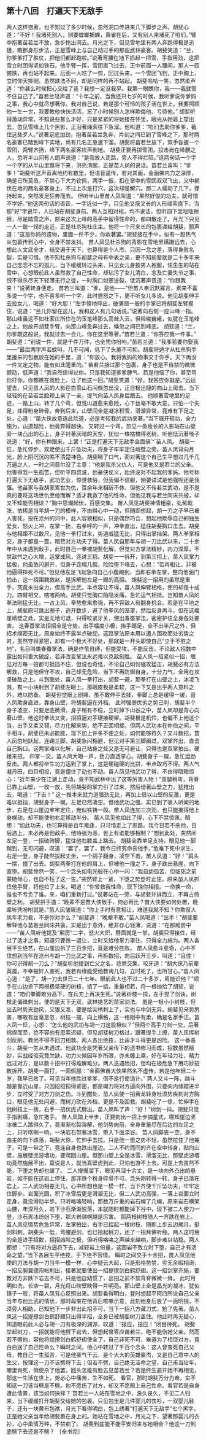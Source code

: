 ## 第十八回　打遍天下无敌手

两人这样抱著，也不知过了多少时候，忽然洞口传进来几下脚步之声。胡斐心道：“不好！我堵死别人，别要螳螂捕蝉，黄雀在后，又有别人来堵死了咱们。”臂中抱著苗若兰不放，急步抢出洞去。月光之下，但见雪地里有两人奔跑得极是迅捷，瞧那身形步法，正是雪峰上与自己动过手的那些武林豪客。胡斐笑道：“兰，你爹爹打了胜仗，把他们都赶跑啦。”说著弯腰在地下抓起一把雪，手指用劲，这把雪立时团得坚如铁石。他手臂一挥，雪团直飞过去，正中前面一人腰间。那人一跤俯跌，再也站不起来。后面一人吃了一惊，回过头来，一个雪团飞到，正中胸上，立时仰天摔倒。虽然跌法不同，却是同样的再不站起。
胡斐哈哈一笑，忽然柔声道：“你甚么时候把心交给了我？我想一定没我早。我第一眼瞧你，我——我就管不住自己了。”苗若兰轻声道：“十年之前，当我还只七岁的时候，我听爹说你爹妈之事，我心中就尽想著你。我对自己说，若是那个可怜的孩子活在世上，我要照顾他一生一世，我要教他快快活活，忘了小时候别人怎样欺侮他、亏待他。”
胡斐听得激动异常，不知说些甚么才好，只是紧紧的将她搂在怀里，眼光从她肩上望出去，忽见雪峰上几个黑影，正沿著绳索往下急溜。他叫道：“咱们去助你爹爹，截住这些歹人。”说著足底加劲，抱著苗若兰急奔，片刻之间已到了雪峰之下，那时两名豪客已踏到峰下实地，尚有几名正急速下溜。胡斐将苗若兰放下，双手各握一个雪团，两臂齐扬，峰下两名豪客应声倒地。
胡斐正要再掷雪团，投击尚在峰腰之人，忽听半山间有人朗声说道：“是我放人走路，旁人不得拦阻。”这两句话一个字一个字的从半山里飘将下来，洪亮清朗，正是苗人凤的说话。苗若兰喜叫：“爹爹！”胡斐听这声音离地约有数里，但语音遥传，若对其面，金面佛内力之深厚，确是已所莫及，不禁心下大为钦佩，两手一振，扣在掌中的雪团双双飞出，又中躺伏在地的两名豪客身上，不过上次是打穴，这次却是解穴。那二人蠕动了几下，撑持起来，突然发足狂奔而去。
但听半山里苗人凤叫道：“果然好俊的功夫，就可惜不学好。”他这两句话的语音，一字近似一字，只见他又瘦又长的人形缘索直下，当那“好”字说毕，人已站在胡斐身前。两人互相对视，均不说话，但听四下里咄咄擦擦，尽是踏雪之声，原来这次上峰的高手中留得性命的，都四散走了。月光下只见一人一跛一拐的走近，正是杜杀狗杜庄主。他将一个尺来长的包裹递给胡斐，颤声道：“这是你妈的遗物，里面一件不少，你收著罢。”胡斐接在手中，似有一股热气从包裹传到心中，全身不禁发抖。
苗人凤见杜杀狗的背影在雪地里蹒跚远去，心想此人文武全才，结交遍于天下，也算得是个人杰，只因一念之差，落得身败名裂，实是可惜。他不知杜杀狗与胡斐之母有中表之亲，更不知胡斐就是二十多年来自己念念不忘的孤儿，当下缓缓转过头来，只见女儿身披男人袍服，怯生生的站在雪中，心想眼前此人虽然救了自己性命，却玷污了女儿清白，念及亡妻失节之事，恨不得杀尽天下轻薄无行之徒，一时胸口如要迸裂，低沉著声音道：“你跟我来！”说著转身便走。
苗若兰叫道：“爹，是他——”但苗人奉沉默寡言，素来不喜多说一个字，也不喜多听一个字，此时盛怒之下，更不听女儿多说。他见胡斐伸手去拉女儿，喝道：“好大胆！”左手倏地伸出，破蒲扇一般的手掌已将胡斐左臂握住，说道：“兰儿你留在这儿，我和这人有几句话说。”说著向右侧一座山峰一指。那山峰虽远不如杜家庄所住在的玉笔峰那么高耸入云，但险峻巍峨，似犹在玉笔峰之上。他放开胡斐手臂，向那山峰急奔过去，倏忽之间已到峰底。
胡斐道：“兰，你爹既这般说，我就过去一会儿，你在这里等著。”苗若兰道：“你答应我一件事。”
胡斐道：“别说一件，就是千件万件，也全凭你吩咐。”苗若兰道：“我爹若要你娶我——”最后两字声若蚊叫，几不可闻，低下了头羞不可抑。胡斐将适才从杜杀狗手里接来的包裹放在她的手里，道：“你放心。我将我妈的物事交于你手。天下再没一件文定之物，能有如此隆重的。”
苗若兰接过那个包裹，身子也是不自禁的微微颤动，低声道：“我自然信得过你。只是我知道爹爹脾气，若是他恼了你，甚至骂你打你，你都瞧在我脸上，让了他这一回。”胡斐笑道：“好，我答应你就是。”远远望去，只见苗人凤的人影在白雪山石间倏忽出没，正自极迅捷的向山上爬去。当下轻轻的在苗若兰脸颊上亲了一亲，提气向苗人凤身后跟去。
他顺著雪地里的足迹，一路上山，转了几个弯，但觉山道愈来愈险，心下丝毫不敢大意，只怕一个失足，摔得粉身碎骨。奔到后来，山壁间全是凝冰积雪，滑溜异常，竟难有下足之处，心道：“苗大侠故意选此险道，必是考较我的武功来著。”当下展开轻功，全力施为，山道越险，他竟奔得越快。
又转过一个弯，忽见一条瘦长的人影站在山壁旁一块凸出的石上，身子衬著灰暗的天空，犹似一株枯槁得老树，听他低沉著嗓子说道：“好，你有种跟来，上罢！”正是打遍天下无敌手金面佛﹀苗人凤。
胡斐一怔，急忙停步，双足使出千斤坠功夫，将身子牢牢定住峭壁之旁。苗人凤背向月光，脸上阴沉沉的瞧不清楚神色。胡斐喘了口气，面对著这个自己生平想过几千几万遍之人，一时之间竟尔没了主意：“他是我杀父仇人，可是他又是若兰的父亲。他害得我一生孤苦，但听平四叔说，他豪侠仗义，始终没对不起我的爹妈。他号称打遍天下无敌手，武功艺业，惊世骇俗，但我偏不信服，倒要试试是他强呢还是我强。他苗家与我胡家累世为仇，百余年来相斫不休，但他又不传若兰武功，是不是真的要将这场世仇至他而解？适才我救了他的性命，但他见我与若兰同床共被，却又不知能否相谅？”胸中思潮起伏，百感交集。
苗人凤见胡斐神情粗豪，虬髯戟张，依稀是当年胡一刀的模样，不由得心中一动，但随即想起，胡一刀之子早已被人害死，投在沧州的河中，此人容貌相似，只是偶然巧合，想起他欺辱自己的独生爱女，怒火上冲，左掌一扬，右拳呼的一声，冲拳直出，猛往胡斐胸口击去。胡斐与他相距不过数尺，见他一拳打过来，势道威猛无比，只得出掌挡架。两人拳掌相交，身子都是一震，暗赞对方功夫了得。苗人凤自那年与胡一刀比武以来，二十余年中从未遇到敌手，此时自己一拳被胡斐化解，但觉对方掌法精妙，内力深厚，不禁敌忾之心大增，运掌成风，连进三招。胡斐一一拆开，到第三招上，苗人凤掌力猛极，他虽急闪避开，但身子连幌几幌，险险堕下峰去，心想：“若再相让，非被他逼得摔死不可。”但见他左足飞起急向自己小腹踢到，当即右拳左掌，整向他面门拍击，这一招围魏救赵，是拆解他左足一踢的高招。
胡斐这一招用的虽然是重手，究竟未出全力，但高手比武，半点容让不得，苗人凤伸臂相格，使的却是十成力。四臂相交，喀喀两响，胡斐只觉胸口隐隐发痛，急忙运气相抵。岂知苗人凤的拳法刚猛无比，一占上风，拳势愈来愈强，再不容敌人有翻身机会。若是在平地之上，胡斐原可跳出圈子，逃开数步，避了他拳风的笼罩，然后反身再斗，但在这巉崖峭壁之处，实是无地可退，只得咬紧牙关，使出春蚕掌法，密密护住全身各处要害。
这春蚕掌法招招全是守势，出手幅度小极，抬手踢足，全不出半尺之外，但招术绵密无比，周身始终不露半点破绽。这路掌法原本用以遭人围攻而处劣势之时，虽然守得紧密，却有一个极大不好处，那就是一开头即使自己“立于不胜之地”，名目叫做春蚕掌法，确是作茧自缚，但能受攻，不能反击，不论敌人招数中露出如何重大破绽，若非改变掌法永远难以克敌制胜。
苗人凤一招紧似一招，眼见对方每一招都可抵挡不住，但说也奇怪，不论自己如何强攻猛击，胡斐必有方法解救，只是他但守不攻，自己却无危险，当下不再防御自身，十分力气，全用在攻坚破敌之上。斗到酣处，苗人凤一拳打出，胡斐一避，那拳打在山壁之上，冰凌飞溅，有一小块射到了胡斐左眼上。那眼皮极是柔软，这一下又是出乎两人意料之外，难以防备。
胡斐但觉眼上剧痛，虽不敢伸手去揉，拳脚上总是缓得一缓，苗人凤欺身直进，靠身山壁，将胡斐逼在外档。
此时强弱优劣之势已判，胡斐半个身子凌空，只要足底微滑，身子稍有不稳，立时掉下山谷之中，苗人凤却是背心向著山壁。他这时拳法又变，招招逼对手硬接硬架。胡斐极是机伶，也偏不上他这个当，出手又柔又韧，尽力化解来势，绝不正面相接。但两人武功本在仲伯之间，平手相斗，胡斐已未必能胜，现下加上许多不便之处，如何能够持久？又斗数招，苗人凤忽地跃起，连踢三脚。胡斐急闪相避，但见对手第三脚踢过，双掌齐出，直击自己胸口。这两掌难以化解，自己站身之处又是无可避让，只得也是双掌拍出，硬接来招。
四掌一交，苗人凤大喝一声，劲力直透掌心。胡斐身子一幌，急忙运劲反击。两人都将毕生功力运到了掌上，这是硬碰硬的比拼，半点取巧不得。两人气凝丹田，四目相投，竟是僵住了动也不动。苗人凤见他武功了得，不由得暗暗惊心：“近年来少在江湖上走动，竟不知武林中出了这等厉害人物！”双腿稍弯，背脊已靠上山壁，一收一放，先将胡斐的掌力引了过来，然后借著山壁之力，猛推出去，喝道：“下去！”
这一推本来就力道强劲无比，再加上借以山壁的反激，更是难以抵挡，胡斐身子一幌，左足已然凌空。但他武功之强，实已到了骇人听闻的地步，右足在山崖边牢牢定住，宛似铁铸一般。苗人凤连加三次劲，也只能推得他上身幌动，却不能使他右足移动半分。
苗人凤见他如此了得，心下不禁惊佩，暗想：“如此功夫，也可算得是百年难逢，只可惜走上了邪路。我今日若不杀他，日后遇上，未必再是他敌手。他恃强为恶，世上有谁能够相制？”想到此处，突然间左足一登，一招破碑脚，猛往他右膝盖上踹去。
胡斐全靠单足支持，眼见他一脚踹到，无可闪避，叹道：“罢了，罢了，我今日终究命丧他手。”危难下死中求生，右足一登，身子陡然拔起丈余，一个鹞子翻身，凌空下击。苗人凤道：“好！”肩头一摆，撞了出去。胡斐两拳打在他的肩上，但被他一撞之下，身子跌出悬崖，向下直堕。胡斐惨然一笑，一个念头如电光般在心中一闪：“我自幼孤苦，但临死之前蒙她倾心，也自不枉了这一生。”突然臂上一紧，下堕之势登时止住，原来苗人凤抓住他手臂，将他拉了上来，喝道：“你曾救我性命，现下饶你相报。一命换一命，谁也不亏负了谁。来，咱们重新打过。”说著站在一旁，与胡斐并排而立，不再占倚壁之利。
胡斐拱手道：“晚辈不是苗大侠敌手，何必再比？苗大侠要如何处置，晚辈听凭吩咐就是。”苗人凤皱眉道：“你上手时有意相让，难道我就不知？你欺苗人凤年老力衰，不是你对手么？”胡斐道：“晚辈不敢。”苗人凤喝道：“出手！”胡斐要解释他与苗若兰同床共衾，实是出于意外，绝非存心轻薄，说道：“在那厢房中——”苗人凤听他提及“厢房”二字，怒火大炽，劈面就是一掌。胡斐只得接住，经过了适才之事，知道只要微一退让，立时又给他掌力罩住，只得全力施为。两人各展平生绝艺，在山崖边拆了三百余招，竟是难分胜败。
苗人凤愈斗愈奇，心中不住想到当年在沧州与胡一刀比武之事，再拆数招，向后跃开三步，叫道：“且住！你可识得胡一刀么？”胡斐听他提到亡父之名，悲愤交集，咬牙道：“胡大侠乃前辈英雄，不幸被奸人害死，我若有缘能受他教诲几句，立时死了，也所甘心。”苗人凤心道：“是了，胡一刀去世已二十七年。眼前此人也不过二十多岁，焉能识他？”顺手在山边折下两根极坚硬的树枝，掂了一掂，重量相若，将一根抛给了胡斐，说道：“咱们拳脚难分高下，在兵刃上再决生死。”说著树枝一探，左手捏了剑诀，树枝走偏锋刺出，使的是天下无双，武林绝艺的苗家剑法。
虽是一根小小树枝，但出去时势夹劲风，又狠又准，要是给尖梢刺上了，实也与中剑无异。胡斐见来势厉害，哪敢有丝毫怠忽，树枝一摆，向上横格，这一格刚中有柔，确是名家手法。苗人凤一怔，心想：“怎么他的武功与胡一刀这般相似？”但两个高手刀剑一交，后著绵绵而至，绝不容他有思索迟疑，但见胡斐树刀格过，跟著提手上撩，苗人凤挥树剑反削，教他不得不回刀相救。两人各出绝技，比适才斗得更是凶险。
这一番恶斗，胡斐一生从未遇过。他武功全是凭著父亲传下的遗书修习而成，招数虽然精妙，实战经验究竟欠缺，功力火候因年岁所限，亦未臻上乘，好在年轻力壮，精力远过对方，是以数十招中打得难解难分。两人迭遇险招，但均在极危急下用巧妙招数拆开。胡斐一面打，一面佩服：“金面佛苗大侠果然名不虚传，若是他年轻二十岁，我早已败了。可见当年他胜过爹爹，倒不是行使诡计。”
两人又斗一阵，越斗越是靠近山崖，只因招招扣得紧密，都是竭力将对方逼向外围，只要向内缘踏进半步，立时受了对方刀剑之伤。斗到酣处，苗人凤使一招黄龙转身吐须势疾刺对方胸口，眼见他无处闪避，而树刀砍在外档，更是不及回救。胡斐吃了一惊，忙伸手在他树枝上一拨，右手一招伏虎式劈出。苗人凤叫了声：“好！”树剑一抖。胡斐只觉手指剧痛，急忙撒手。
苗人凤踏上半步，正要刺出一招上步摘星式，哪知崖边坚冰被二人踏得久了，竟渐渐松裂溶解，他剑势向前，全身重量尽在后边的左足之上，只听喀喇一响，一块岩石带著冰雪，堕入下面深谷。
苗人凤脚底一空，身不由主的向下跌落，胡斐大惊，忙伸手去拉。只是他一堕之势不轻，虽然拉住了他袖子，可是一带之下，竟连自身也跌出崖边。二人不约而同的齐在空中转身，贴向山壁，施展壁虎游墙功，要爬回山崖。但那山壁上全是冰雪，滑溜无比，那壁虎游墙功竟然施展不出，莫说是人，就当真壁虎到此，只怕也游不上去。可是上去虽然不能，下堕之势却也缓了。
二人慢慢溜下，眼见再溜十余丈，是一块向外凸出的悬岩，如不能在这岩上停住，那非跌个粉身碎骨不可。念头刚转得一转，身子已落在岩上。二人武功相差无几，心中所想也是一模一样，当下齐使千斤坠功夫，牢牢定住脚步。岩面光圆，积了冰雪后更是滑溜无比，但二人武功高强，一落上岩面立时定身，竟没滑动半步。只听咯咯轻响，那数万斤重的岩石幌了几幌，原来岩石横架山腰，年深月久，岩下沙石渐渐脱落，本就随时都能掉下谷中，现下被二人使力一登，沙石夹冰纷纷下堕，那大岩越幌越是厉害。
那两根树枝随人一齐跌在岩上。苗人凤见情势危急异常，左掌拍出，右手已拾起一根树枝，随即上步云边摘月，挺剑斜刺。胡斐头一低，弯腰避剑，也已拾起树刀，还了一招拜佛听经。两人这时用的全是进手招数，招招凶险之极，但听得咯咯之声越来越响，脚步难以站稳。两人都想：“只有将对方逼将下去，减轻岩上份量，这圆岩不致立时下堕，自己才有活命之望。”当下各展生平绝技，手下绝不容情。
瞬时之间交手十余招，苗人凤见他使的刀法与胡一刀当年一模一样，心中疑云大起，只是形格势禁，实无余暇相询，一招反腕翼德闯帐削出，接著就要使出一招提撩剑白鹤舒翅。这一招剑掌齐施，要教对方非跌下岩去不可，只是他自幼惯了，出招之前不禁背脊微微一耸。
此时月明如洗，长空一碧，月光将山映壁映得一片明亮。那山壁上全是晶光的凝冰，犹似镜子一般，将苗人凤背心反照出来。胡斐看得明白，登时想起平阿四所说自己父亲当年与他比武的情状，那时母亲在他背后咳嗽示意，此刻他身后放了一面明镜，不须旁人相助，已知他下一步非出此招不可，当下一招八方藏刀式，抢了先著。苗人凤这一招提撩剑白鹤舒翅只出得半招，全身已被胡斐树刀盖住。他此时再无疑心，知道眼前此人必与胡一刀有极深的渊源，叹道：“报应，报应！”闭目待死。
胡斐举起树刀，一招就能将他劈下岩去，但想起曾答应苗若兰，绝不能伤她父亲。然而若不劈他，容他将提撩剑白鹤舒翅使全了，自己非死不可，难道为了相饶对方，竟白白送了自己性命么？瞬时之间，他心中转过了千百个念头：这人曾害死自己父母，教自己一生孤苦，可是他豪气干云，是个大大的英雄豪杰，又是自己意中人的生父，按理这一刀不该劈将下去；但若不劈，自己绝无活命之望，自己甫当壮年，哪里肯死，倘使杀了他罢，回头怎能有脸去见苗若兰？若是终生避开她不再相见，那这一生活在世上，势必心中痛苦，生不如死。
看官，那时胡斐万分为难，实不知这一刀该当劈是不劈。他不愿伤了对方，却又不愿赔上自己性命。看官若是自身遭此情景，该当如何抉择？
苗若兰一人站在雪地之中，良久良久，不见二人归来，当下缓缓打开胡斐交给她的包裹。只见包里是几件婴儿的衣衫，一双婴儿鞋子，还有一块黄布包袱，月光下看得明白，包上绣著“打遍天下无敌手”七个黑字，正是她父亲当年给胡斐裹在身上的。她站在雪地之中，月光之下，望著那婴儿的衣衫，心中柔情万种，不禁痴了。
胡斐到底能不能平安归来与她相会？他这一刀到底劈下去还是不劈？
［全书完］